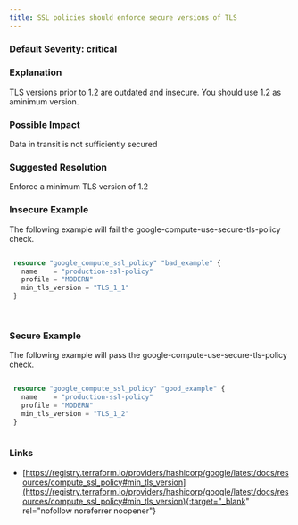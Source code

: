 ```yaml
---
title: SSL policies should enforce secure versions of TLS
---
```


### Default Severity: <span class="severity critical">critical</span>

### Explanation

TLS versions prior to 1.2 are outdated and insecure. You should use 1.2 as aminimum version.

### Possible Impact
Data in transit is not sufficiently secured

### Suggested Resolution
Enforce a minimum TLS version of 1.2


### Insecure Example

The following example will fail the google-compute-use-secure-tls-policy check.
```terraform

 resource "google_compute_ssl_policy" "bad_example" {
   name    = "production-ssl-policy"
   profile = "MODERN"
   min_tls_version = "TLS_1_1"
 }
 
 
```



### Secure Example

The following example will pass the google-compute-use-secure-tls-policy check.
```terraform

 resource "google_compute_ssl_policy" "good_example" {
   name    = "production-ssl-policy"
   profile = "MODERN"
   min_tls_version = "TLS_1_2"
 }
 
```



### Links


- [https://registry.terraform.io/providers/hashicorp/google/latest/docs/resources/compute_ssl_policy#min_tls_version](https://registry.terraform.io/providers/hashicorp/google/latest/docs/resources/compute_ssl_policy#min_tls_version){:target="_blank" rel="nofollow noreferrer noopener"}



